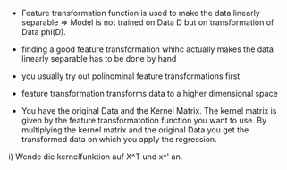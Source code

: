 - Feature transformation function is used to make the data linearly separable 
    => Model is not trained on Data D but on transformation of Data phi(D).

- finding a good feature transformation whihc actually makes the data linearly separable has to be done by hand
- you usually try out polinominal feature transformations first
- feature transformation transforms data to a higher dimensional space 
- You have the original Data and the Kernel Matrix. The kernel matrix is given by the feature transformatotion function you want to use. By multiplying the kernel matrix and the original Data you get the transformed data on which you apply the regression. 

i) Wende die kernelfunktion auf X^T und x^' an.  